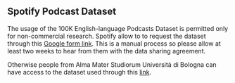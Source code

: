## Spotify Podcast Dataset
The usage of the 100K English-language Podcasts Dataset is permitted only for non-commercial research. 
Spotify allow to to request the dataset through this [Google form link](https://docs.google.com/forms/d/e/1FAIpQLSca2WJ45uamUWJ-C5HxHe7a9M1FuiSQPqukTjL8o-vthbQtnA/viewform).
This is a manual process so please allow at least two weeks to hear from them with the data sharing agreement.

Otherwise people from Alma Mater Studiorum Università di Bologna can have access to the dataset used through this [link](https://liveunibo-my.sharepoint.com/:f:/g/personal/giuseppe_murro_studio_unibo_it/Eowox91DqfNDsoN3OfU1XfUB7zVsbsWS8tlFFjXZ2KHUyw).